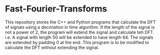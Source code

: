 # Fast-Fourier-Transforms
This repository stores the C++ and Python programs that calculate the DFT of signals using a decimation in time algorithm.
If the length of the signal is not a power of 2, the program will extend the signal and calculate teh DFT. i.e. A signal with length 50 will be extended to have length 64. The signals are extended by padding 0 at the end. This program is to be modified to calculate the DFT without extending the signal.
